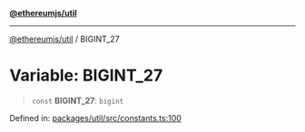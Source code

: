 [**@ethereumjs/util**](../README.md)

***

[@ethereumjs/util](../README.md) / BIGINT\_27

# Variable: BIGINT\_27

> `const` **BIGINT\_27**: `bigint`

Defined in: [packages/util/src/constants.ts:100](https://github.com/ethereumjs/ethereumjs-monorepo/blob/master/packages/util/src/constants.ts#L100)

